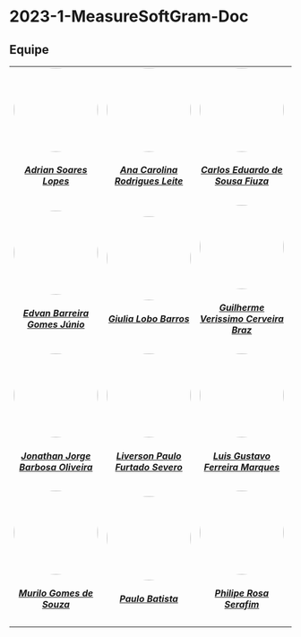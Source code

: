 # 2023-1-MeasureSoftGram-Doc

## Equipe

<center>

<table style="margin-left: auto; margin-right: auto;">
    <tr>
        <td align="center">
            <a href="https://github.com/SwampTG ">
                <img style="border-radius: 50%;" src="https://github.com/SwampTG.png" width="150px;"/>
                <h5 class="text-center">Adrian Soares Lopes</h5>
            </a>
        </td>
        <td align="center">
            <a href="https://github.com/AnaCarolinaRodriguesLeite">
                <img style="border-radius: 50%;" src="https://github.com/AnaCarolinaRodriguesLeite.png" width="150px;"/>
                <h5 class="text-center">Ana Carolina Rodrigues Leite</h5>
            </a>
        </td>
        <td align="center">
            <a href="https://github.com/CarlosFiuza">
                <img style="border-radius: 50%;" src="https://github.com/CarlosFiuza.png" width="150px;"/>
                <h5 class="text-center">Carlos Eduardo de Sousa Fiuza</h5>
            </a>
        </td>
        <td align="center">
            <a href="https://github.com/DaviMatheus">
                <img style="border-radius: 50%;" src="https://github.com/DaviMatheus.png" width="150px;"/>
                <h5 class="text-center">Davi Matheus da Rocha de Oliveira</h5>
            </a>
        </td>
        </tr>
        <td align="center">
            <a href="https://github.com/eddie-gomes">
                <img style="border-radius: 50%;" src="https://github.com/eddie-gomes.png" width="150px;"/>
                <h5 class="text-center">Edvan Barreira Gomes Júnio</h5>
            </a>
        </td>
        <td align="center">
            <a href="https://github.com/Giuulob89">
                <img style="border-radius: 50%;" src="https://github.com/Giuulob89.png" width="150px;"/>
                <h5 class="text-center">Giulia Lobo Barros</h5>
            </a>
        </td>
        <td align="center">
            <a href="https://github.com/GuilhermeBraz">
                <img style="border-radius: 50%;" src="https://github.com/GuilhermeBraz.png" width="150px;"/>
                <h5 class="text-center">Guilherme Verissimo Cerveira Braz</h5>
            </a>
        </td>
        <td align="center">
            <a href="https://github.com/igorq937">
                <img style="border-radius: 50%;" src="https://github.com/igorq937.png" width="150px;"/>
                <h5 class="text-center">Igor Queiroz Lima</h5>
            </a>
        </td>
    </tr>
    <tr>
        <td align="center">
            <a href="https://github.com/Jonathan-Oliveira">
                <img style="border-radius: 50%;" src="https://github.com/Jonathan-Oliveira.png" width="150px;"/>
                <h5 class="text-center">Jonathan Jorge Barbosa Oliveira</h5>
            </a>
        </td>
        <td align="center">
            <a href="https://github.com/liversonp">
                <img style="border-radius: 50%;" src="https://github.com/liversonp.png" width="150px;"/>
                <h5 class="text-center">Liverson Paulo Furtado Severo</h5>
            </a>
        </td>
        <td align="center">
            <a href="https://github.com/luisgfmarques">
                <img style="border-radius: 50%;" src="https://github.com/luisgfmarques.png" width="150px;"/>
                <h5 class="text-center">Luis Gustavo Ferreira Marques</h5>
            </a>
        </td>
        <td align="center">
            <a href="https://github.com/marcosgtavares">
                <img style="border-radius: 50%;" src="https://github.com/marcosgtavares.png" width="150px;"/>
                <h5 class="text-center">Marcos Gabriel Tavares</h5>
            </a>
        </td>
    </tr>
    <tr>
        <td align="center">
            <a href="https://github.com/murilogds">
                <img style="border-radius: 50%;" src="https://github.com/murilogds.png" width="150px;"/>
                <h5 class="text-center">Murilo Gomes de Souza</h5>
            </a>
        </td>
        <td align="center">
            <a href="https://github.com/higton">
                <img style="border-radius: 50%;" src="https://github.com/higton.png" width="150px;"/>
                <h5 class="text-center">Paulo Batista</h5>
            </a>
        </td>
        <td align="center">
            <a href="https://github.com/philipeserafim">
                <img style="border-radius: 50%;" src="https://github.com/philipeserafim.png" width="150px;"/>
                <h5 class="text-center">Philipe Rosa Serafim</h5>
            </a>
        </td>
    </tr>

</table>

</center>
